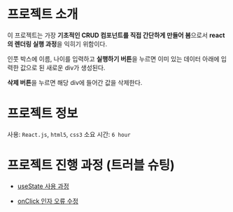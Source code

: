 # 프로젝트 소개 

이 프로젝트는 가장 **기초적인 CRUD 컴포넌트를 직접 간단하게 만들어 봄**으로서 **react의 렌더링 실행 과정**을 익히기 위함이다.

인풋 박스에 이름, 나이를 입력하고 **실행하기 버튼**을 누르면 이미 있는 데이터 아래에 입력한 값으로 된 새로운 div가 생성된다.

**삭제 버튼**을 누르면 해당 div에 들어간 값을 삭제한다.

# 프로젝트 정보

사용: `React.js`, `html5`, `css3`
소요 시간: `6 hour`

# 프로젝트 진행 과정 (트러블 슈팅)

- [useState 사용 과정](https://velog.io/@pna9904/122-react-useState에-배열-할당하기)


- [onClick 인자 오류 수정](https://velog.io/@pna9904/122-react-button-이벤트핸들러-onClick-함수-오류-수정)
